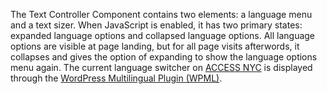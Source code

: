 The Text Controller Component contains two elements: a language menu and a text sizer. When JavaScript is enabled, it has two primary states: expanded language options and collapsed language options. All language options are visible at page landing, but for all page visits afterwords, it collapses and gives the option of expanding to show the language options menu again. The current language switcher on [ACCESS NYC](https://access.nyc.gov) is displayed through the [WordPress Multilingual Plugin (WPML)](https://wpml.org/).
